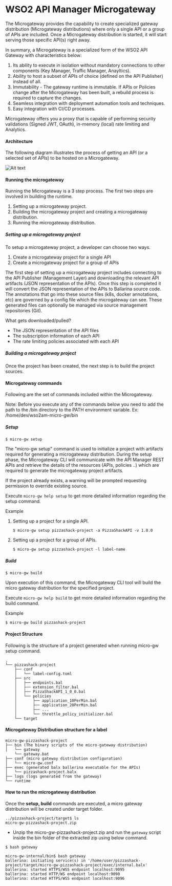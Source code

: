 # WSO2 API Manager Microgateway

The Microgateway provides the capability to create specialized gateway distribution (Microgateway distributions) where only a single API or a group of APIs are included. Once a Microgateway distribution is started, it will start serving those specific API(s) right away.

In summary, a Microgateway is a specialized form of the WSO2 API Gateway with characteristics below:

1. Its ability to execute in isolation without mandatory connections to other components (Key Manager, Traffic Manager, Anayltics).
1. Ability to host a subset of APIs of choice (defined on the API Publisher) instead of all.
1. Immutability - The gateway runtime is immutable. If APIs or Policies change after the Microgateway has been built, a rebuild process is required to capture the changes.
1. Seamless integration with deployment automation tools and techniques.
1. Easy integration with CI/CD processes.

Microgateway offers you a proxy that is capable of performing security validations (Signed JWT, OAuth), in-memory (local) rate limiting and Analytics.

#### Architecture

The following diagram illustrates the process of getting an API (or a selected set of APIs) to be hosted on a Microgateway.

![Alt text](architecture.png?raw=true "Title")

#### Running the microgateway

Running the Microgateway is a 3 step process. The first two steps are involved in building the runtime.

 1. Setting up a microgateway project.
 1. Building the microgateway project and creating a microgateway distribution.
 1. Running the microgateway distribution.

##### Setting up a microgateway project

To setup a microgateway project, a developer can choose two ways.

 1. Create a microgateway project for a single API
 1. Create a microgateway project for a group of APIs

The first step of setting up a microgateway project includes connecting to the API Publisher (Management Layer) and downloading the relevant API artifacts (JSON representation of the APIs). Once this step is completed it will convert the JSON representation of the APIs to Ballarina source code. The annotations that go into these source files (k8s, docker annotations, etc) are governed by a config file which the microgateway can see. These generated files can optionally be managed via source management repositories (Git).

What gets downloaded/pulled?
* The JSON representation of the API files
* The subscription information of each API
* The rate limiting policies associated with each API

##### Building a microgateway project

Once the project has been created, the next step is to build the project sources.

#### Microgateway commands

Following are the set of commands included within the Microgateway.

Note: Before you execute any of the commands below you need to add the path to the <micro-gw-home>/bin directory to the PATH environment variable. Ex: /home/dev/wso2am-micro-gw/bin

##### Setup

`$ micro-gw setup`

The "micro-gw setup" command is used to initialize a project with artifacts required for generating a microgateway
distribution. During the setup phase, the Microgateway CLI will communicate with the API Manager REST APIs and retrieve the
details of the resources (APIs, policies ..) which are required to generate the microgateway project artifacts.

If the project already exists, a warning will be prompted requesting permission to override existing source.

Execute `micro-gw help setup` to get more detailed information regarding the setup command.

Example

1. Setting up a project for a single API.

    `$ micro-gw setup pizzashack-project -a PizzaShackAPI -v 1.0.0`

1. Setting up a project for a group of APIs.

    `$ micro-gw setup pizzashack-project -l label-name`


##### Build

`$ micro-gw build`

Upon execution of this command, the Microgateway CLI tool will build the micro gateway distribution for the specified project.

Execute `micro-gw help build` to get more detailed information regarding the build command.

Example

	$ micro-gw build pizzashack-project

#### Project Structure

Following is the structure of a project generated when running micro-gw setup command.

```
.
└── pizzashack-project
    ├── conf
    │   └── label-config.toml
    ├── src
    │   ├── endpoints.bal
    │   ├── extension_filter.bal
    │   ├── PizzaShackAPI_1_0_0.bal
    │   └── policies
    │       ├── application_10PerMin.bal
    │       ├── application_20PerMin.bal
    │       ├── ...
    │       └── throttle_policy_initializer.bal
    └── target
```

#### Microgateway Distribution structure for a label
```
micro-gw-pizzashack-project
├── bin (The binary scripts of the micro-gateway distribution)
│   └── gateway
    └── gateway.bat
├── conf (micro gateway distribution configuration)
│   └── micro-gw.conf
├── exec (generated balx ballerina executable for the APIs)
│   └── pizzashack-project.balx
├── logs (logs generated from the gateway)
└── runtime
```

#### How to run the microgateway distribution

Once the **setup, build** commands are executed, a micro gateway distribution will be created under target folder.

```
../pizzashack-project/target$ ls
micro-gw-pizzashack-project.zip
```

* Unzip the micro-gw-pizzashack-project.zip and run the `gateway` script inside the bin folder of the extracted zip using below command.

`$ bash gateway `

```
micro-gw-internal/bin$ bash gateway
ballerina: initiating service(s) in '/home/user/pizzashack-project/target/micro-gw-pizzashack-project/exec/internal.balx'
ballerina: started HTTPS/WSS endpoint localhost:9095
ballerina: started HTTP/WS endpoint localhost:9090
ballerina: started HTTPS/WSS endpoint localhost:9096
```

